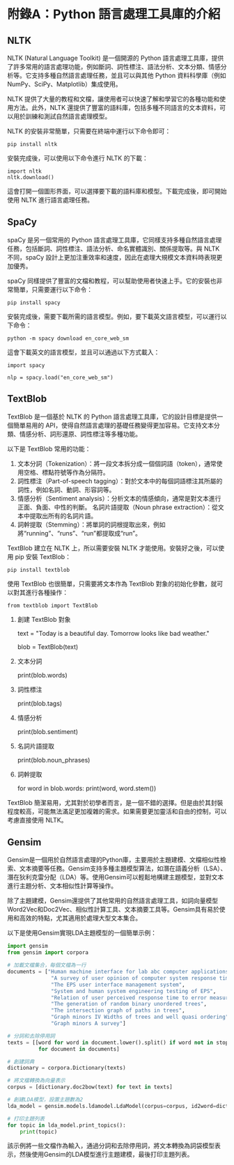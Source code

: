 # 附錄A：Python 語言處理工具庫的介紹

## NLTK

NLTK (Natural Language Toolkit) 是一個開源的 Python 語言處理工具庫，提供了許多常用的語言處理功能，例如斷詞、詞性標注、語法分析、文本分類、情感分析等。它支持多種自然語言處理任務，並且可以與其他 Python 資料科學庫（例如 NumPy、SciPy、Matplotlib）集成使用。

NLTK 提供了大量的教程和文檔，讓使用者可以快速了解和學習它的各種功能和使用方法。此外，NLTK 還提供了豐富的語料庫，包括多種不同語言的文本資料，可以用於訓練和測試自然語言處理模型。

NLTK 的安裝非常簡單，只需要在終端中運行以下命令即可：

    pip install nltk

安裝完成後，可以使用以下命令進行 NLTK 的下載：

    import nltk
    nltk.download()

這會打開一個圖形界面，可以選擇要下載的語料庫和模型。下載完成後，即可開始使用 NLTK 進行語言處理任務。

## SpaCy

spaCy 是另一個常用的 Python 語言處理工具庫，它同樣支持多種自然語言處理任務，包括斷詞、詞性標注、語法分析、命名實體識別、關係提取等。與 NLTK 不同，spaCy 設計上更加注重效率和速度，因此在處理大規模文本資料時表現更加優秀。

spaCy 同樣提供了豐富的文檔和教程，可以幫助使用者快速上手。它的安裝也非常簡單，只需要運行以下命令：

    pip install spacy

安裝完成後，需要下載所需的語言模型。例如，要下載英文語言模型，可以運行以下命令：

    python -m spacy download en_core_web_sm

這會下載英文的語言模型，並且可以通過以下方式載入：

    import spacy

    nlp = spacy.load("en_core_web_sm")

## TextBlob

TextBlob 是一個基於 NLTK 的 Python 語言處理工具庫，它的設計目標是提供一個簡單易用的 API，使得自然語言處理的基礎任務變得更加容易。它支持文本分類、情感分析、詞形還原、詞性標注等多種功能。

以下是 TextBlob 常用的功能：

1. 文本分詞（Tokenization）：將一段文本拆分成一個個詞語（token），通常使用空格、標點符號等作為分隔符。
2. 詞性標注（Part-of-speech tagging）：對於文本中的每個詞語標注其所屬的詞性，例如名詞、動詞、形容詞等。
3. 情感分析（Sentiment analysis）：分析文本的情感傾向，通常是對文本進行正面、負面、中性的判斷。
名詞片語提取（Noun phrase extraction）：從文本中提取出所有的名詞片語。
4. 詞幹提取（Stemming）：將單詞的詞根提取出來，例如將“running”、“runs”、“run”都提取成“run”。

TextBlob 建立在 NLTK 上，所以需要安裝 NLTK 才能使用。安裝好之後，可以使用 pip 安裝 TextBlob：

    pip install textblob

使用 TextBlob 也很簡單，只需要將文本作為 TextBlob 對象的初始化參數，就可以對其進行各種操作：

    from textblob import TextBlob

1. 創建 TextBlob 對象

    text = "Today is a beautiful day. Tomorrow looks like bad weather."

    blob = TextBlob(text)

2. 文本分詞

    print(blob.words)

3. 詞性標注

    print(blob.tags)

4. 情感分析

    print(blob.sentiment)

5. 名詞片語提取

    print(blob.noun_phrases)

6. 詞幹提取

    for word in blob.words:
        print(word, word.stem())

TextBlob 簡潔易用，尤其對於初學者而言，是一個不錯的選擇。但是由於其封裝程度較高，可能無法滿足更加複雜的需求。如果需要更加靈活和自由的控制，可以考慮直接使用 NLTK。

## Gensim

Gensim是一個用於自然語言處理的Python庫，主要用於主題建模、文檔相似性檢索、文本摘要等任務。Gensim支持多種主題模型算法，如潛在語義分析（LSA）、潛在狄利克雷分配（LDA）等。使用Gensim可以輕鬆地構建主題模型，並對文本進行主題分析、文本相似性計算等操作。

除了主題建模，Gensim還提供了其他常用的自然語言處理工具，如詞向量模型Word2Vec和Doc2Vec、相似性計算工具、文本摘要工具等。Gensim具有易於使用和高效的特點，尤其適用於處理大型文本集合。

以下是使用Gensim實現LDA主題模型的一個簡單示例：

```py
import gensim
from gensim import corpora

# 加載文檔集合，每個文檔為一行
documents = ["Human machine interface for lab abc computer applications",
              "A survey of user opinion of computer system response time",
              "The EPS user interface management system",
              "System and human system engineering testing of EPS",
              "Relation of user perceived response time to error measurement",
              "The generation of random binary unordered trees",
              "The intersection graph of paths in trees",
              "Graph minors IV Widths of trees and well quasi ordering",
              "Graph minors A survey"]

# 分詞和去除停用詞
texts = [[word for word in document.lower().split() if word not in stoplist]
          for document in documents]

# 創建詞典
dictionary = corpora.Dictionary(texts)

# 將文檔轉換為向量表示
corpus = [dictionary.doc2bow(text) for text in texts]

# 創建LDA模型，設置主題數為2
lda_model = gensim.models.ldamodel.LdaModel(corpus=corpus, id2word=dictionary, num_topics=2, passes=10)

# 打印主題列表
for topic in lda_model.print_topics():
    print(topic)
```

該示例將一些文檔作為輸入，通過分詞和去除停用詞，將文本轉換為詞袋模型表示，然後使用Gensim的LDA模型進行主題建模，最後打印主題列表。
